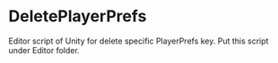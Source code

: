 # DeletePlayerPrefs
Editor script of Unity for delete specific PlayerPrefs key.
Put this script under Editor folder.
